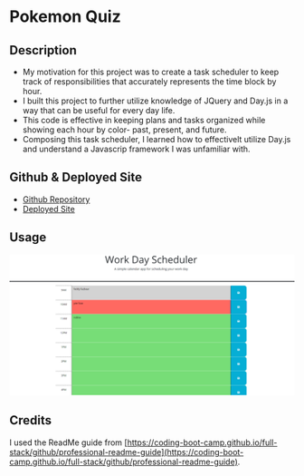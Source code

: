 # Pokemon Quiz

## Description

- My motivation for this project was to create a task scheduler to keep track of responsibilities that accurately represents the time block by hour.
- I built this project to further utilize knowledge of JQuery and Day.js in a way that can be useful for every day life.
- This code is effective in keeping plans and tasks organized while showing each hour by color- past, present, and future.
- Composing this task scheduler, I learned how to effectivelt utilize Day.js and understand a Javascrip framework I was unfamiliar with.

## Github & Deployed Site
- [Github Repository](https://github.com/Celyph/task-scheduler)
- [Deployed Site](https://celyph.github.io/task-scheduler/)

## Usage

![Screenshot of the deployed website.](./assets/images/screenshot.png)


## Credits

I used the ReadMe guide from [https://coding-boot-camp.github.io/full-stack/github/professional-readme-guide](https://coding-boot-camp.github.io/full-stack/github/professional-readme-guide).
